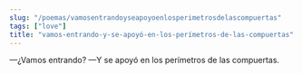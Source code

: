 ```yaml
---
slug: "/poemas/vamosentrandoyseapoyoenlosperimetrosdelascompuertas"
tags: ["love"]
title: "vamos-entrando-y-se-apoyó-en-los-perímetros-de-las-compuertas"
---
```

—¿Vamos entrando? —Y se apoyó en los perímetros de las compuertas.